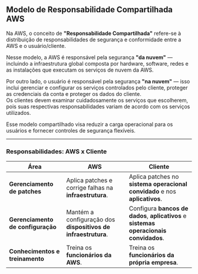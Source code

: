 ## Modelo de Responsabilidade Compartilhada AWS

Na AWS, o conceito de **"Responsabilidade Compartilhada"** refere-se à distribuição de responsabilidades de segurança e conformidade entre a AWS e o usuário/cliente.  

Nesse modelo, a AWS é responsável pela segurança **"da nuvem"** — incluindo a infraestrutura global composta por hardware, software, redes e as instalações que executam os serviços de nuvem da AWS.  

Por outro lado, o usuário é responsável pela segurança **"na nuvem"** — isso inclui gerenciar e configurar os serviços controlados pelo cliente, proteger as credenciais da conta e proteger os dados do cliente.  
Os clientes devem examinar cuidadosamente os serviços que escolherem, pois suas respectivas responsabilidades variam de acordo com os serviços utilizados.  

Esse modelo compartilhado visa reduzir a carga operacional para os usuários e fornecer controles de segurança flexíveis.  

---

### Responsabilidades: AWS x Cliente

| **Área**                       | **AWS**                                                   | **Cliente**                                                                 |
|--------------------------------|----------------------------------------------------------|------------------------------------------------------------------------------|
| **Gerenciamento de patches**   | Aplica patches e corrige falhas na **infraestrutura**.     | Aplica patches no **sistema operacional convidado** e nos **aplicativos**.   |
| **Gerenciamento de configuração** | Mantém a configuração dos **dispositivos de infraestrutura**. | Configura **bancos de dados**, **aplicativos** e **sistemas operacionais convidados**. |
| **Conhecimentos e treinamento**  | Treina os **funcionários da AWS**.                      | Treina os **funcionários da própria empresa**.                               |

